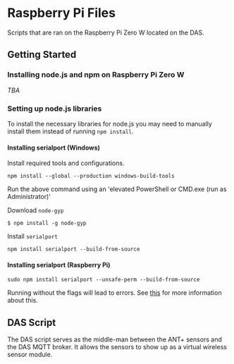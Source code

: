 # Raspberry Pi Files
Scripts that are ran on the Raspberry Pi Zero W located on the DAS.

## Getting Started
### Installing node.js and npm on Raspberry Pi Zero W
*TBA*

### Setting up node.js libraries
To install the necessary libraries for node.js you may need to manually install them instead of running `npm install`.

#### Installing serialport (Windows)
Install required tools and configurations.
```
npm install --global --production windows-build-tools
```
Run the above command using an 'elevated PowerShell or CMD.exe (run as Administrator)'

Download `node-gyp`
```
$ npm install -g node-gyp
```

Install `serialport`
```
npm install serialport --build-from-source
```


#### Installing serialport (Raspberry Pi)

```
sudo npm install serialport --unsafe-perm --build-from-source
```
Running without the flags will lead to errors. See [this](https://github.com/node-serialport/node-serialport/tree/master/packages/serialport#raspberry-pi-linux) for more information about this.

## DAS Script
The DAS script serves as the middle-man between the ANT+ sensors and the DAS MQTT broker. It allows the sensors to show up as a virtual wireless sensor module.
